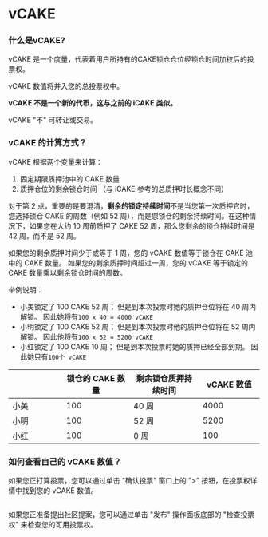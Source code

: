 # vCAKE

### 什么是vCAKE?

vCAKE 是一个度量，代表着用户所持有的CAKE锁仓仓位经锁仓时间加权后的投票权。

vCAKE 数值将并入您的总投票权中。

**vCAKE 不是一个新的代币，这与之前的 iCAKE 类似。**

vCAKE "不" 可转让或交易。

### vCAKE 的计算方式？

vCAKE 根据两个变量来计算：&#x20;

1. 固定期限质押池中的 CAKE 数量&#x20;
2. 质押仓位的剩余锁仓时间 （与 iCAKE 参考的总质押时长概念不同）

对于第 2 点，重要的是要澄清，**剩余的锁定持续时间**不是当您第一次质押它时，您选择锁仓 CAKE 的周数（例如 52 周），而是您锁仓的剩余持续时间。在这种情况下，如果您在大约 10 周前质押了 CAKE 52 周，那么您剩余的锁仓持续时间是 42 周，而不是 52 周。&#x20;

如果您的剩余质押时间少于或等于 1 周，您的 vCAKE 数值等于锁仓在 CAKE 池中的 CAKE 数量。 如果您的剩余质押时间超过一周，您的 vCAKE 等于锁定的 CAKE 数量乘以剩余锁仓时间的周数。

举例说明：

* 小美锁定了 100 CAKE 52 周； 但是到本次投票时她的质押仓位将在 40 周内解锁。 因此她将有`100 x 40 = 4000 vCAKE`&#x20;
* 小明锁定了 100 CAKE 52 周； 但是到本次投票时他的质押仓位将在 52 周内解锁。 因此他将有`100 x 52 = 5200 vCAKE`&#x20;
* 小红锁定了 100 CAKE 10 周； 但是到本次投票时她的质押已经全部到期。 因此她只有`100个 vCAKE`

<table><thead><tr><th width="156"></th><th width="182">锁仓的 CAKE 数量</th><th width="209">剩余锁仓质押持续时间</th><th width="150">vCAKE 数值</th></tr></thead><tbody><tr><td>小美</td><td>100</td><td>40 周</td><td>4000</td></tr><tr><td>小明</td><td>100</td><td>52 周</td><td>5200</td></tr><tr><td>小红</td><td>100</td><td>0 周</td><td>100</td></tr></tbody></table>

### 如何查看自己的 vCAKE 数值？

如果您正打算投票，您可以通过单击 "确认投票" 窗口上的 ">" 按钮，在投票权详情中找到您的 vCAKE 数值。

<figure><img src="../../.gitbook/assets/how-to-vote-5 (1).png" alt=""><figcaption></figcaption></figure>

如果您正准备提出社区提案，您可以通过单击 "发布" 操作面板底部的 "检查投票权" 来检查您的可用投票权。

